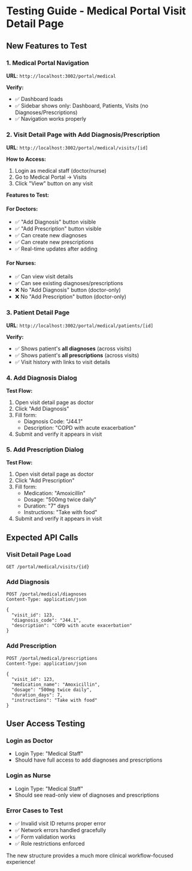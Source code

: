 # Testing Guide - Medical Portal Visit Detail Page

## New Features to Test

### **1. Medical Portal Navigation**
**URL**: `http://localhost:3002/portal/medical`

**Verify:**
- ✅ Dashboard loads
- ✅ Sidebar shows only: Dashboard, Patients, Visits (no Diagnoses/Prescriptions)
- ✅ Navigation works properly

### **2. Visit Detail Page with Add Diagnosis/Prescription**
**URL**: `http://localhost:3002/portal/medical/visits/[id]`

**How to Access:**
1. Login as medical staff (doctor/nurse)
2. Go to Medical Portal → Visits
3. Click "View" button on any visit

**Features to Test:**

#### **For Doctors:**
- ✅ "Add Diagnosis" button visible
- ✅ "Add Prescription" button visible  
- ✅ Can create new diagnoses
- ✅ Can create new prescriptions
- ✅ Real-time updates after adding

#### **For Nurses:**
- ✅ Can view visit details
- ✅ Can see existing diagnoses/prescriptions
- ❌ No "Add Diagnosis" button (doctor-only)
- ❌ No "Add Prescription" button (doctor-only)

### **3. Patient Detail Page**
**URL**: `http://localhost:3002/portal/medical/patients/[id]`

**Verify:**
- ✅ Shows patient's **all diagnoses** (across visits)
- ✅ Shows patient's **all prescriptions** (across visits)
- ✅ Visit history with links to visit details

### **4. Add Diagnosis Dialog**
**Test Flow:**
1. Open visit detail page as doctor
2. Click "Add Diagnosis"
3. Fill form:
   - Diagnosis Code: "J44.1"
   - Description: "COPD with acute exacerbation"
4. Submit and verify it appears in visit

### **5. Add Prescription Dialog**
**Test Flow:**
1. Open visit detail page as doctor  
2. Click "Add Prescription"
3. Fill form:
   - Medication: "Amoxicillin"
   - Dosage: "500mg twice daily"
   - Duration: "7" days
   - Instructions: "Take with food"
4. Submit and verify it appears in visit

## Expected API Calls

### **Visit Detail Page Load**
```
GET /portal/medical/visits/{id}
```

### **Add Diagnosis**
```
POST /portal/medical/diagnoses
Content-Type: application/json

{
  "visit_id": 123,
  "diagnosis_code": "J44.1", 
  "description": "COPD with acute exacerbation"
}
```

### **Add Prescription**
```
POST /portal/medical/prescriptions  
Content-Type: application/json

{
  "visit_id": 123,
  "medication_name": "Amoxicillin",
  "dosage": "500mg twice daily", 
  "duration_days": 7,
  "instructions": "Take with food"
}
```

## User Access Testing

### **Login as Doctor**
- Login Type: "Medical Staff"
- Should have full access to add diagnoses and prescriptions

### **Login as Nurse**  
- Login Type: "Medical Staff"
- Should see read-only view of diagnoses and prescriptions

### **Error Cases to Test**
- ✅ Invalid visit ID returns proper error
- ✅ Network errors handled gracefully
- ✅ Form validation works
- ✅ Role restrictions enforced

The new structure provides a much more clinical workflow-focused experience!
